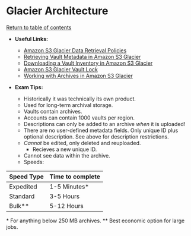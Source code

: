 # Glacier Architecture

[Return to table of contents](../../../README.md)

* **Useful Links:**
  * [Amazon S3 Glacier Data Retrieval Policies](https://docs.aws.amazon.com/amazonglacier/latest/dev/data-retrieval-policy.html)
  * [Retrieving Vault Metadata in Amazon S3 Glacier](https://docs.aws.amazon.com/amazonglacier/latest/dev/retrieving-vault-info.html)
  * [Downloading a Vault Inventory in Amazon S3 Glacier](https://docs.aws.amazon.com/amazonglacier/latest/dev/vault-inventory.html)
  * [Amazon S3 Glacier Vault Lock](https://docs.aws.amazon.com/amazonglacier/latest/dev/vault-lock.html)
  * [Working with Archives in Amazon S3 Glacier](https://docs.aws.amazon.com/amazonglacier/latest/dev/working-with-archives.html)

* **Exam Tips:**
  * Historically it was technically its own product.
  * Used for long-term archival storage.
  * Vaults contain archives.
  * Accounts can contain 1000 vaults per region.
  * Descriptions can only be added to an archive _when_ it is uploaded!
  * There are no user-defined metadata fields. Only unique ID plus optional description. See above for description restrictions.
  * _Cannot_ be edited, only deleted and reuploaded.
    * Recieves a new unique ID.
  * Cannot see data within the archive.
  * Speeds:

| Speed Type | Time to complete |
|----------- | ---------------- |
| Expedited  | 1-5 Minutes\*    |
| Standard   | 3-5 Hours        |
| Bulk\*\*   | 5-12 Hours       |

\* For anything below 250 MB archives.
\*\* Best economic option for large jobs.
